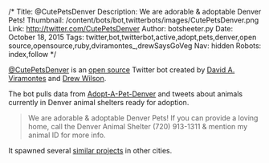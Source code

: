 /*
Title: @CutePetsDenver
Description: We are adorable & adoptable Denver Pets!
Thumbnail: /content/bots/bot,twitterbots/images/CutePetsDenver.png
Link: http://twitter.com/CutePetsDenver
Author: botsheeter.py
Date: October 18, 2015
Tags: twitter,bot,twitterbot,active,adopt,pets,denver,open source,opensource,ruby,dviramontes_,drewSaysGoVeg
Nav: hidden
Robots: index,follow
*/

[@CutePetsDenver](https://twitter.com/CutePetsDenver) is an [open source](https://github.com/codeforamerica/CutePetsDenver) Twitter bot created by [David A. Viramontes](https://twitter.com/dviramontes_) and [Drew Wilson](https://twitter.com/drewSaysGoVeg).

The bot pulls data from [Adopt-A-Pet-Denver](https://github.com/dviramontes/Adopt-a-Pet-Denver) and tweets about animals currently in Denver animal shelters ready for adoption.

> We are adorable & adoptable Denver Pets! If you can provide a loving home, call the Denver Animal Shelter (720) 913-1311 & mention my animal ID for more info.

It spawned several [similar projects](https://twitter.com/drewSaysGoVeg/cutepetseverywhere/members) in other cities.

